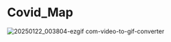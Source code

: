 # Covid_Map


![20250122_003804-ezgif com-video-to-gif-converter](https://github.com/user-attachments/assets/532818be-4820-438d-b4d0-3dec070fa9fe)
